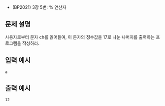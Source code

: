  - (BP2021) 3장 5번: % 연산자
 ## 문제 설명
사용자로부터 문자 ch를 읽어들여, 이 문자의 정수값을 17로 나눈 나머지를 출력하는 프로그램을 작성하라.

## 입력 예시
```
a
```

## 출력 예시
```
12
```
